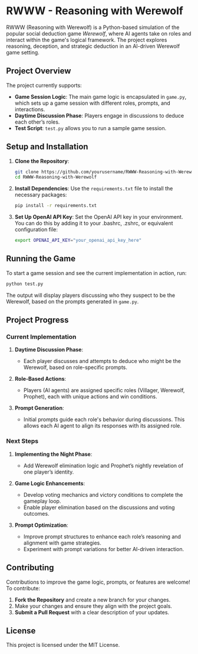 # RWWW - Reasoning with Werewolf

RWWW (Reasoning with Werewolf) is a Python-based simulation of the popular social deduction game *Werewolf*, where AI agents take on roles and interact within the game's logical framework. The project explores reasoning, deception, and strategic deduction in an AI-driven Werewolf game setting.

## Project Overview

The project currently supports:
- **Game Session Logic**: The main game logic is encapsulated in `game.py`, which sets up a game session with different roles, prompts, and interactions.
- **Daytime Discussion Phase**: Players engage in discussions to deduce each other’s roles.
- **Test Script**: `test.py` allows you to run a sample game session.

## Setup and Installation

1. **Clone the Repository**:
   ```bash
   git clone https://github.com/yourusername/RWWW-Reasoning-with-Werewolf.git
   cd RWWW-Reasoning-with-Werewolf
   ```

2. **Install Dependencies**:
   Use the `requirements.txt` file to install the necessary packages:
   ```bash
   pip install -r requirements.txt
   ```

3. **Set Up OpenAI API Key**: 
   Set the OpenAI API key in your environment. You can do this by adding it to your .bashrc, .zshrc, or equivalent configuration file:
   ```bash
   export OPENAI_API_KEY="your_openai_api_key_here"
   ```

## Running the Game

To start a game session and see the current implementation in action, run:
```bash
python test.py
```

The output will display players discussing who they suspect to be the Werewolf, based on the prompts generated in `game.py`.

## Project Progress

### Current Implementation

1. **Daytime Discussion Phase**:
   - Each player discusses and attempts to deduce who might be the Werewolf, based on role-specific prompts.
   
2. **Role-Based Actions**:
   - Players (AI agents) are assigned specific roles (Villager, Werewolf, Prophet), each with unique actions and win conditions.

3. **Prompt Generation**:
   - Initial prompts guide each role's behavior during discussions. This allows each AI agent to align its responses with its assigned role.

### Next Steps

1. **Implementing the Night Phase**:
   - Add Werewolf elimination logic and Prophet’s nightly revelation of one player’s identity.

2. **Game Logic Enhancements**:
   - Develop voting mechanics and victory conditions to complete the gameplay loop.
   - Enable player elimination based on the discussions and voting outcomes.

3. **Prompt Optimization**:
   - Improve prompt structures to enhance each role’s reasoning and alignment with game strategies.
   - Experiment with prompt variations for better AI-driven interaction.

## Contributing

Contributions to improve the game logic, prompts, or features are welcome! To contribute:

1. **Fork the Repository** and create a new branch for your changes.
2. Make your changes and ensure they align with the project goals.
3. **Submit a Pull Request** with a clear description of your updates.

## License

This project is licensed under the MIT License.
